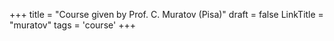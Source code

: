 +++
title = "Course given by Prof. C. Muratov (Pisa)"
draft = false
LinkTitle = "muratov"
tags = 'course'
+++